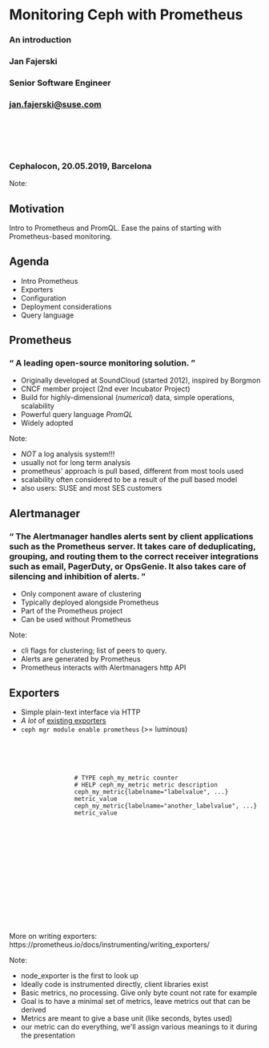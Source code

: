 <!-- .slide: data-state="cover" id="prometheus-cover-page" data-timing="20" data-menu-title="Monitoring Ceph with Prometheus" -->

<div class="title">
    <h1>Monitoring Ceph with Prometheus</h1>
    <h3>An introduction</h3>
</div>

<div class="row presenters">
    <div class="presenter presenter-1">
        <h3 class="name">Jan Fajerski</h3>
        <h3 class="job-title">Senior Software Engineer</h3>
        <h3 class="email"><a href="mailto:jan.fajerski@suse.com">jan.fajerski@suse.com</a></h3>
    </div>
    <div class="presenter presenter-2">
        <h3 class="email" style="padding-top: 80px;">Cephalocon, 20.05.2019, Barcelona</h3>
    </div>
</div>

Note:


<!-- .slide: data-state="normal" id="agenda" data-menu-title="Agenda" -->
## Motivation

Intro to Prometheus and PromQL.
Ease the pains of starting with Prometheus-based monitoring.

## Agenda

* Intro Prometheus
* Exporters
* Configuration
* Deployment considerations
* Query language


<!-- .slide: data-state="normal" id="prometheus-intro" data-timing="60s" style="z-index:1;"-->
## Prometheus

<h3>
<q>
A leading open-source monitoring solution.
</q>
</h3>

* Originally developed at SoundCloud (started 2012), inspired by Borgmon
* CNCF member project (2nd ever Incubator Project)
* Build for highly-dimensional (_numerical_) data, simple operations, scalability
* Powerful query language _PromQL_
* Widely adopted

<img class="fragment" data-src="images/prom-users.png" style="height: 600px; position: absolute;
top: 200px; left: 400px; z-index:0;"/>

<!-- <img class="fragment" data-src="images/SUSE/SUSE-logo.svg" style="width: 200px; position: absolute; -->
<!-- top: 500px; left: 100px; z-index:0;"/> -->

Note:
* _NOT_ a log analysis system!!!
* usually not for long term analysis
* prometheus' approach is pull based, different from most tools used
* scalability often considered to be a result of the pull based model
* also users: SUSE and most SES customers


<!-- .slide: data-state="normal" id="alertmanager-intro" data-timing="60s" -->
## Alertmanager

<h3>
<q cite="https://github.com/prometheus/alertmanager">
The Alertmanager handles alerts sent by client applications such as the Prometheus server. It takes care of deduplicating, grouping, and routing them to the correct receiver integrations such as email, PagerDuty, or OpsGenie. It also takes care of silencing and inhibition of alerts.
</q>
</h3>

* Only component aware of clustering
* Typically deployed alongside Prometheus
* Part of the Prometheus project
* Can be used without Prometheus

Note:
* cli flags for clustering; list of peers to query.
* Alerts are generated by Prometheus
* Prometheus interacts with Alertmanagers http API


<!-- .slide: data-state="normal" id="exporters-intro" data-timing="60s" -->
## Exporters

* Simple plain-text interface via HTTP
* _A lot_ of [existing exporters](https://github.com/prometheus/docs/blob/master/content/docs/instrumenting/exporters.md)
* `ceph mgr module enable prometheus` (>= luminous)

<div class="slide-section fragment" style="padding-top: 40px; padding-left:130px">
<pre><code class="xquery">
# TYPE ceph_my_metric counter
# HELP ceph_my_metric metric description
ceph_my_metric{labelname="labelvalue", ...} metric_value
ceph_my_metric{labelname="another_labelvalue", ...} metric_value
</code> </pre>
</div>

<p class="fragment" style="padding-top: 200px;">More on writing exporters: https://prometheus.io/docs/instrumenting/writing_exporters/</p>

Note:
* node_exporter is the first to look up
* Ideally code is instrumented directly, client libraries exist
* Basic metrics, no processing. Give only byte count not rate for example
* Goal is to have a minimal set of metrics, leave metrics out that can be
  derived
* Metrics are meant to give a base unit (like seconds, bytes used)
* our metric can do everything, we'll assign various meanings to it during the
  presentation
